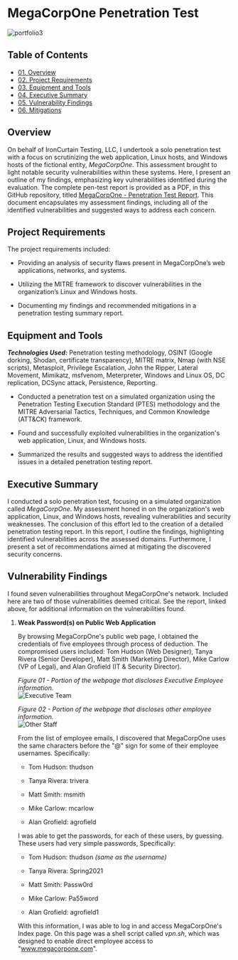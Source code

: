 # MegaCorpOne Penetration Test

![portfolio3](https://github.com/CJanecka/Projects_and_CTFs/assets/131223318/dee4c490-0fb5-4151-8556-5b4f990f849d)

## Table of Contents

  + [01. Overview](#Overview)
  + [02. Project Requirements](#Project-Requirements)
  + [03. Equipment and Tools](#Equipment-and-Tools)
  + [04. Executive Summary](#Executive-Summary)
  + [05. Vulnerability Findings](#Vulnerabilty-Findings)
  + [06. Mitigations](#Mitigations)

## Overview

On behalf of IronCurtain Testing, LLC, I undertook a solo penetration test with a focus on scrutinizing the web application, Linux hosts, and Windows hosts of the fictional entity, *MegaCorpOne*. This assessment brought to light notable security vulnerabilities within these systems. Here, I present an outline of my findings, emphasizing key vulnerabilities identified during the evaluation. The complete pen-test report is provided as a PDF, in this GitHub repository, titled [MegaCorpOne - Penetration Test Report](https://github.com/CJanecka/Projects_and_CTFs/files/14173862/MegaCorpOne.-.Penetration.Test.Report_Collin.Janecka.pdf). This document encapsulates my assessment findings, including all of the identified vulnerabilities and suggested ways to address each concern.

## Project Requirements

The project requirements included:

  + Providing an analysis of security flaws present in MegaCorpOne’s web applications, networks, and systems.

  + Utilizing the MITRE framework to discover vulnerabilities in the organization’s Linux and Windows hosts.

  + Documenting my findings and recommended mitigations in a penetration testing summary report.

## Equipment and Tools

***Technologies Used:*** Penetration testing methodology, OSINT (Google dorking, Shodan, certificate transparency), MITRE matrix, Nmap (with NSE scripts), Metasploit, Privilege Escalation, John the Ripper, Lateral Movement, Mimikatz, msfvenom, Meterpreter, Windows and Linux OS, DC replication, DCSync attack, Persistence, Reporting.

  + Conducted a penetration test on a simulated organization using the Penetration Testing Execution Standard (PTES) methodology and the MITRE Adversarial Tactics, Techniques, and Common Knowledge (ATT&CK) framework.

  + Found and successfully exploited vulnerabilities in the organization's web application, Linux, and Windows hosts.

  + Summarized the results and suggested ways to address the identified issues in a detailed penetration testing report.

## Executive Summary

I conducted a solo penetration test, focusing on a simulated organization called *MegaCorpOne*. My assessment honed in on the organization's web application, Linux, and Windows hosts, revealing vulnerabilities and security weaknesses. The conclusion of this effort led to the creation of a detailed penetration testing report. In this report, I outline the findings, highlighting identified vulnerabilities across the assessed domains. Furthermore, I present a set of recommendations aimed at mitigating the discovered security concerns.

## Vulnerability Findings

I found seven vulnerabilities throughout MegaCorpOne's network. Included here are two of those vulnerabilities deemed critical. See the report, linked above, for additional information on the vulnerabilities found.

  1. **Weak Password(s) on Public Web Application**

     By browsing MegaCorpOne's public web page, I obtained the credentials of five employees through process of deduction. The compromised users included: Tom Hudson (Web Designer), Tanya Rivera (Senior Developer), Matt Smith (Marketing Director), Mike Carlow (VP of Legal), and Alan Grofield (IT & Security Director).

     *Figure 01 - Portion of the webpage that discloses Executive Employee information.*                                          
     ![Executive Team](https://github.com/CJanecka/Projects_and_CTFs/assets/131223318/93901eb0-a930-417c-8b68-31cc10a6baa7)

     *Figure 02 - Portion of the webpage that discloses other employee information.*                                              
     ![Other Staff](https://github.com/CJanecka/Projects_and_CTFs/assets/131223318/b6a5c337-278c-4160-8e58-219d2a3f3ddd)

     From the list of employee emails, I discovered that MegaCorpOne uses the same characters before the "@" sign for some of their employee usernames. Specifically:

       + Tom Hudson: thudson
    
       + Tanya Rivera: trivera
    
       + Matt Smith: msmith
    
       + Mike Carlow: mcarlow
    
       + Alan Grofield: agrofield
    
     I was able to get the passwords, for each of these users, by guessing. These users had very simple passwords, Specifically:

       + Tom Hudson: thudson *(same as the username)*
    
       + Tanya Rivera: Spring2021
    
       + Matt Smith: Passw0rd
    
       + Mike Carlow: Pa55word
    
       + Alan Grofield: agrofield1
    
     With this information, I was able to log in and access MegaCorpOne's Index page. On this page was a shell script called *vpn.sh*, which was designed to enable direct employee access to "www.megacorpone.com".
